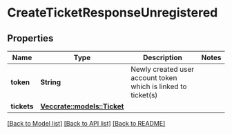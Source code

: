 # CreateTicketResponseUnregistered

## Properties

Name | Type | Description | Notes
------------ | ------------- | ------------- | -------------
**token** | **String** | Newly created user account token which is linked to ticket(s) | 
**tickets** | [**Vec<crate::models::Ticket>**](Ticket.md) |  | 

[[Back to Model list]](../README.md#documentation-for-models) [[Back to API list]](../README.md#documentation-for-api-endpoints) [[Back to README]](../README.md)


